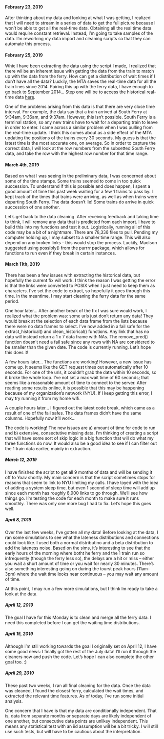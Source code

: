 
#### February 23, 2019

After thinking about my data and looking at what I was getting, I
realized that I will need to stream in a series of data to get the full
picture because I won’t be able to get all the real-time data. Obtaining
all the real time data would require constant retrieval. Instead, I’m
going to take samples of the data. I’m reworking my data import and
cleaning scripts so that they can automate this process.

#### February 25, 2019

Whie I have been extracting the data using the script I made, I realized
that there wil be an inherent issue with getting the data from the train
to match up with the data from the ferry. How can get a distribution of
wait times if I don’t have all the data? Luckily, the MTA saves the
real-time data for all the train lines since 2014. Pairing this up with
the ferry data, I have enough to go back to September 2014… Step one
will be to access the historical real-time data
[here](http://web.mta.info/developers/MTA-Subway-Time-historical-data.html).

One of the problems arising from this data is that there are very close
time interval. For example, the data say that a train arrived at South
Ferry at 9:34am, 9:36am, and 9:37am. However, this isn’t possible. South
Ferry is a terminal station, so any new trains have to wait for a
departing train to leave in order to enter. I came across a similar
problem when I was pulling from the real-time update. I think this comes
about as a side effect of the MTA updating the positions of the trains
every 30 seconds. My guess is that the latest time is the most accurate
one, on average. So in order to capture the correct data, I will look at
the row numbers from the subsetted South Ferry data, and take the row
with the highest row number for that time range.

#### March 4th, 2019

Based on what I was seeing in the preliminary data, I was concerned
about some of the time stamps. Some trains seemed to come in too quick
succession. To understand if this is possible and does happen, I spent a
good amount of time this past week waiting for a few 1 trains to pass
by. I kept track of the times that trains were arriving, as well as when
trains were departing South Ferry. The data doesn’t lie\! Some trains do
arrive in quick auccession of one another.

Let’s get back to the data cleaning. After receiving feedback and taking
time to think, I will remove any data that is predicted from each
import. I have to build this into my functions and test it out.
Logistically, running all of this code may be a bit of a nightmare.
There are 78,336 files to pull. Pending my computer holding up, I may
subset to a smaller time range. This will also depend on any broken
links – this would stop the process. Luckily, Madison suggested using
possibly() from the purrrr package, which allows for functions to run
even if they break in certain instances.

#### March 11th, 2019

There has been a few issues with extracting the historical data, but
hopefully the current fix will work. I think the reason I was getting
the error is that the links were converted to POSIX when I just need to
keep them as characters. I’ve set the code to extract, so hopefully it
goes through this time. In the meantime, I may start cleaning the ferry
data for the same period.

One hour later… After another break of the fix I was sure would work, I
realized what the problem was: some urls just don’t return any data\!
They would break at the selection of each data frame from the lists
because there were no data frames to select. I’ve now added in a fail
safe for the extract\_historical() and clean\_historical() functions.
Any link that has no data will instead return a 1 x 7 data frame with
NAs. The remove\_pred() function doesn’t need a fail safe since any rows
with NA are considered to be smaller than the given date. The code is
currently running. Let’s hope this does it\!

A few hours later… The functions are working\! However, a new issue has
come up. It seems like the GET request times out automatically after 10
seconds. For one of the urls, it couldn’t grab the data within 10
seconds, so it broke the whole loop. I’ve not set a max wait time of 60
seconds; that seems like a reasonable amount of time to connect to the
server. After reading some results online, it is possible that this may
be happening because of my organization’s network (NYU). If I keep
getting this error, I may try running it from my home wifi.

A couple hours later… I figured out the latest code break, which came as
a result of one of the fail safes. The data frames didn’t have the same
columns. Hopefully now it’ll work…

The code is working\! The new issues are a) amount of time for code to
run and b) extensive, consectutive missing data. I’m thinking of
creating a script that will have some sort of skip logic in a big
function that will do what my three functions do now. It would also be a
good idea to see if I can filter out the 1 train data earlier, mainly in
extraction.

##### March 12, 2019

I have finished the script to get all 9 months of data and will be
sending it off to Yoav shortly. My main concern is that the script
sometimes stops for reasons that seem to link to NYU limiting my calls.
I have toyed with the idea of adding a system sleep time, but even 1
second of sleep time will add up since each month has roughly 8,900
links to go through. We’ll see how things go. I’m testing the code for
each month to make sure it runs smoothly. There was only one more bug I
had to fix. Let’s hope this goes well.

##### April 8, 2019

Over the last few weeks, I’ve gotten all my data\! Before looking at the
data, I ran some simulations to see what the lateness distributions and
connections could look like. I used both a normal distributino and a
beta distribution to add the lateness noise. Based on the sims, it’s
interesting to see that the early hours of the morning where botht he
ferry and the 1 train run so infrequently (though the ferry less so),
the delays are a hit or miss – either you wait a short amount of time or
you wait for nearly 30 minutes. There’s also something interesting going
on during the tourst peak hours (11am-3pm) where the wait time looks
near continuous – you may wait any amount of time.

At this point, I may run a few more simulations, but I think Im ready to
take a look at the data.

##### April 12, 2019

The goal I have for this Monday is to clean and merge all the ferry
data. I need this completed before I can get the waiting time
distributions.

##### April 15, 2019

Although I’m still working towards the goal I originally set on April
12, I have some good news: I finally got the rest of the July data\!
I’ll run it through the cleaners now and push the code. Let’s hope I
can also complete the other goal too. :)

##### April 29, 2019

These past two weeks, I ran all final cleaning for the data. Once the
data was cleaned, I found the closest ferry, calculated the wait times,
and extracted the relevant time features. As of today, I’ve run some
initial analysis.

One concern that I have is that my data are conditionally independent.
That is, data from separate months or separate days are likely
independent of one another, but consecutive data points are unlikey
independent. This means any statistical test with an iid assumption will
be a bit tricky. I will still use such tests, but will have to be
cautious about the interpretation.
